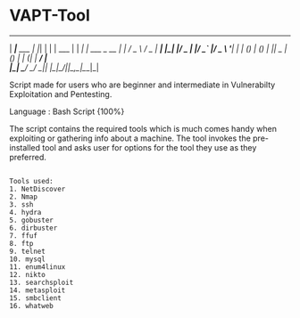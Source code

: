 # VAPT-Tool
______          __   _   _      __    __
|  ___|__   ___ | |_| | | | ___ | | __| | ___ _ __ 
| |_ / _ \ / _ \| __| |_| |/ _ \| |/ _` |/ _ \ '__|
|  _| (_) | (_) | |_|  _  | (_) | | (_| |  __/ |   
|_|  \___/ \___/ \__|_| |_|\___/|_|\__,_|\___|_|  

Script made for users who are beginner and intermediate in Vulnerabilty Exploitation and Pentesting.

Language : Bash Script {100%}

The script contains the required tools which is much comes handy when exploiting or gathering info about a machine.
The tool invokes the pre-installed tool and asks user for options for the tool they use as they preferred.

~~~~Note::: THE PROGRAM SHOULD RUN IN AS <$_ROOT> as some tools needs root privileges to execute.~~~~

Tools used:
1. NetDiscover
2. Nmap
3. ssh
4. hydra
5. gobuster
6. dirbuster
7. ffuf
8. ftp
9. telnet
10. mysql
11. enum4linux
12. nikto
13. searchsploit
14. metasploit
15. smbclient
16. whatweb

